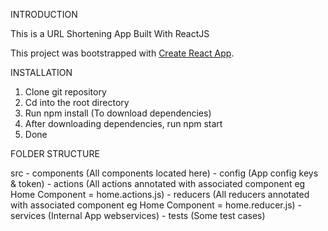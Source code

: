 INTRODUCTION

This is a URL Shortening App Built With ReactJS

This project was bootstrapped with [Create React App](https://github.com/facebook/create-react-app).


INSTALLATION
1. Clone git repository
2. Cd into the root directory
3. Run npm install (To download dependencies)
4. After downloading dependencies, run npm start 
5. Done


FOLDER STRUCTURE

src
    - components (All components located here)
    - config (App config keys & token)
    - actions (All actions annotated with associated component eg Home Component = home.actions.js)
    - reducers (All reducers annotated with associated component eg Home Component = home.reducer.js)
    - services (Internal App webservices)
    - tests (Some test cases)



